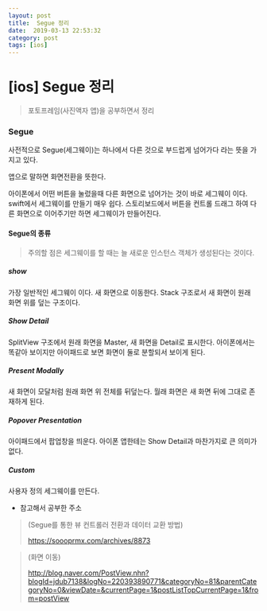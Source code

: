 ```yaml
---
layout: post
title:  Segue 정리
date:  2019-03-13 22:53:32
category: post
tags: [ios]
---
```


# [ios] Segue 정리

> 포토프레임(사진액자 앱)을 공부하면서 정리



### Segue

사전적으로 Segue(세그웨이)는 하나에서 다른 것으로 부드럽게 넘어가다 라는 뜻을 가지고 있다.

앱으로 말하면 화면전환을 뜻한다. 

아이폰에서 어떤 버튼을 눌렀을때 다른 화면으로 넘어가는 것이 바로 세그웨이 이다. swift에서 세그웨이를 만들기 매우 쉽다. 스토리보드에서 버튼을 컨트롤 드래그 하여 다른 화면으로 이어주기만 하면 세그웨이가 만들어진다.



#### Segue의 종류

> 주의할 점은 세그웨이를 할 때는 늘 새로운 인스턴스 객체가 생성된다는 것이다.



##### show

가장 일반적인 세그웨이 이다. 새 화면으로 이동한다. Stack 구조로서 새 화면이 원래 화면 위를 덮는 구조이다.

##### Show Detail

SplitView 구조에서 원래 화면을 Master, 새 화면을 Detail로 표시한다. 아이폰에서는 똑같아 보이지만 아이패드로 보면 화면이 둘로 분할되서 보이게 된다.

##### Present Modally

새 화면이 모달처럼 원래 화면 위 전체를 뒤덮는다. 월래 화면은 새 화면 뒤에 그대로 존재하게 된다.

##### Popover Presentation

아이패드에서 팝업창을 띄운다. 아이폰 앱한테는 Show Detail과 마찬가지로 큰 의미가 없다.

##### Custom

사용자 정의 세그웨이를 만든다.



* 참고해서 공부한 주소

> (Segue를 통한 뷰 컨트롤러 전환과 데이터 교환 방법)
>
> https://soooprmx.com/archives/8873

> (화면 이동)
>
> http://blog.naver.com/PostView.nhn?blogId=jdub7138&logNo=220393890771&categoryNo=81&parentCategoryNo=0&viewDate=&currentPage=1&postListTopCurrentPage=1&from=postView
>
> 















